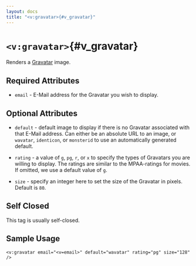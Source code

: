 ```yaml
---
layout: docs
title: "<v:gravatar>{#v_gravatar}"
---
```


# `<v:gravatar>`{#v_gravatar}

Renders a [Gravatar](http://gravatar.com/) image.

## Required Attributes

-   `email` - E-Mail address for the Gravatar you wish to display.

## Optional Attributes

-   `default` - default image to display if there is no Gravatar
    associated with that E-Mail address. Can either be an absolute URL
    to an image, or `wavatar`, `identicon`, or `monsterid` to use an
    automatically generated default.

-   `rating` - a value of `g`, `pg`, `r`, or `x` to specify the types of
    Gravatars you are willing to display. The ratings are similar to the
    MPAA-ratings for movies. If omitted, we use a default value of `g`.

-   `size` - specify an integer here to set the size of the Gravatar
    in pixels. Default is `80`.

## Self Closed

This tag is usually self-closed.

## Sample Usage

    <v:gravatar email="<v=email>" default="wavatar" rating="pg" size="128" />
